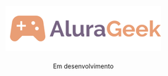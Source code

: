 <h1 align="center"><img src="./assets/svgs/logo.svg" alt="AluraGeek"></h1>
<p align="center">Em desenvolvimento</p>
